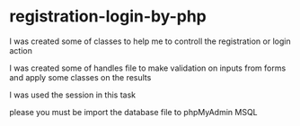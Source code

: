 # registration-login-by-php

I was created some of classes to help me to controll the registration or login action

I was created some of handles file to make validation on inputs from forms and apply some classes on the results

I was used the session in this task

please you must be import the database file to phpMyAdmin MSQL
